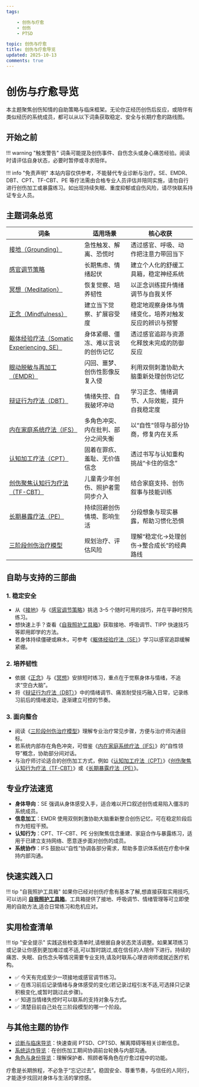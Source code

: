 ```yaml
---
tags:

    - 创伤与疗愈
    - 创伤
    - PTSD

topic: 创伤与疗愈
title: 创伤与疗愈导览
updated: 2025-10-13
comments: true
---
```


# 创伤与疗愈导览

本主题聚焦创伤知情的自助策略与临床框架。无论你正经历创伤后反应，或陪伴有类似经历的系统成员，都可以从以下词条获取稳定、安全与长期疗愈的路线图。

## 开始之前

!!! warning "触发警告"
    词条可能提及创伤事件、自伤念头或身心痛苦经验。阅读时请评估自身状态，必要时暂停或寻求陪伴。

!!! info "免责声明"
    本站内容仅供参考，不能替代专业诊断与治疗。SE、EMDR、DBT、CPT、TF-CBT、PE 等疗法需由合格专业人员评估并陪同实施，请勿自行进行创伤加工或暴露练习。如出现持续失眠、重度抑郁或自伤风险，请尽快联系持证专业人员。

## 主题词条总览

| 词条 | 适用场景 | 核心收获 |
| --- | --- | --- |
| [接地（Grounding）](Grounding.md) | 急性触发、解离、恐慌时 | 透过感官、呼吸、动作把注意力带回当下 |
| [感官调节策略](Sensory-Regulation-Strategies.md) | 长期焦虑、情绪起伏 | 建立个人化的舒缓工具箱，稳定神经系统 |
| [冥想（Meditation）](Meditation.md) | 恢复觉察、培养韧性 | 以正念训练提升情绪调节与自我关怀 |
| [正念（Mindfulness）](Mindfulness.md) | 建立当下觉察、扩展容受度 | 稳定地观察身体与情绪变化，培养对触发反应的辨识与预警 |
| [躯体经验疗法（Somatic Experiencing, SE）](Somatic-Experiencing-SE.md) | 身体紧绷、僵冻、难以言说的创伤记忆 | 透过感官追踪与资源化释放未完成的防御反应 |
| [眼动脱敏与再加工（EMDR）](Eye-Movement-Desensitization-Reprocessing-EMDR.md) | 闪回、噩梦、创伤性影像反复入侵 | 利用双侧刺激协助大脑重新处理创伤记忆 |
| [辩证行为疗法（DBT）](Dialectical-Behavior-Therapy-DBT.md) | 情绪失控、自我破坏冲动 | 学习正念、情绪调节、人际效能，提升自我稳定度 |
| [内在家庭系统疗法（IFS）](Internal-Family-Systems-IFS.md) | 多角色冲突、内在批判、部分之间失衡 | 以“自性”领导与部分协商，修复内在关系 |
| [认知加工疗法（CPT）](Cognitive-Processing-Therapy-CPT.md) | 固着在罪疚、羞耻、无价值信念 | 透过书写与认知重构挑战“卡住的信念” |
| [创伤聚焦认知行为疗法（TF-CBT）](Trauma-Focused-Cognitive-Behavioral-Therapy-TF-CBT.md) | 儿童青少年创伤、照护者需同步介入 | 结合家庭支持、创伤叙事与技能训练 |
| [长期暴露疗法（PE）](Prolonged-Exposure-Therapy-PE.md) | 持续回避创伤情境、影响生活 | 分段想象与现实暴露，帮助习惯化恐惧 |
| [三阶段创伤治疗模型](Three-Phase-Trauma-Treatment.md) | 规划治疗、评估风险 | 理解“稳定化→处理创伤→整合成长”的经典路线 |

## 自助与支持的三部曲

### 1. 稳定安全

- 从《[接地](Grounding.md)》与《[感官调节策略](Sensory-Regulation-Strategies.md)》挑选 3–5 个随时可用的技巧，并在平静时预先练习。
- 想快速上手？查看《[自我照护工具箱](Self-Care-Toolkit.md)》获取接地、呼吸调节、TIPP 快速技巧等即用即学的方法。
- 若身体持续僵硬或麻木，可参考《[躯体经验疗法（SE）](Somatic-Experiencing-SE.md)》学习以感官追踪缓解紧绷。

### 2. 培养韧性

- 依据《[正念](Mindfulness.md)》与《[冥想](Meditation.md)》安排短时练习，重点在于觉察身体与情绪，不追求“空白大脑”。
- 将《[辩证行为疗法（DBT）](Dialectical-Behavior-Therapy-DBT.md)》中的情绪调节、痛苦耐受技巧融入日常，记录练习前后的情绪波动，逐渐建立可控的节奏。

### 3. 面向整合

- 阅读《[三阶段创伤治疗模型](Three-Phase-Trauma-Treatment.md)》理解专业治疗常见步骤，方便与治疗师沟通目标。
- 若系统内部存在角色冲突，可借鉴《[内在家庭系统疗法（IFS）](Internal-Family-Systems-IFS.md)》的“自性领导”概念，协助部分间对话。
- 与治疗师讨论适合的创伤加工方式，例如《[认知加工疗法（CPT）](Cognitive-Processing-Therapy-CPT.md)》《[创伤聚焦认知行为疗法（TF-CBT）](Trauma-Focused-Cognitive-Behavioral-Therapy-TF-CBT.md)》或《[长期暴露疗法（PE）](Prolonged-Exposure-Therapy-PE.md)》。

## 专业疗法速览

- **身体导向**：SE 强调从身体感受入手，适合难以开口叙述创伤或易陷入僵冻的系统成员。
- **信息加工**：EMDR 使用双侧刺激协助大脑重新整合创伤记忆，可在稳定阶段后作为短程干预。
- **认知行为**：CPT、TF-CBT、PE 分别聚焦信念重建、家庭合作与暴露练习，适用于已建立支持网络、愿意逐步面对创伤的成员。
- **系统协作**：IFS 鼓励以“自性”协调各部分需求，帮助多意识体系统在疗愈中保持内部沟通。

## 快速实践入口

!!! tip "自我照护工具箱"
    如果你已经对创伤疗愈有基本了解,想直接获取实用技巧,可以访问 [**自我照护工具箱**](Self-Care-Toolkit.md)。工具箱提供了接地、呼吸调节、情绪管理等可立即使用的自助方法,适合日常练习和危机应对。

## 实用检查清单

!!! tip "安全提示"
    实践这些检查清单时,请根据自身状态灵活调整。如果某项练习或记录让你感到更加难过或不适,可以暂时跳过,或在信任的人陪伴下进行。持续的痛苦、失眠、自伤念头等情况需要专业支持,请及时联系心理咨询师或就近医疗机构。

- ✅ 今天有完成至少一项接地或感官调节练习。
- ✅ 在练习前后记录情绪与身体感受的变化(若记录过程引发不适,可选择只记录积极变化,或暂时跳过此步骤)。
- ✅ 知道当情绪失控时可以联系的支持对象与方式。
- ✅ 清楚目前自己处在三阶段模型的哪一个阶段。

## 与其他主题的协作

- [诊断与临床导览](Clinical-Diagnosis-Guide.md)：快速查阅 PTSD、CPTSD、解离障碍等相关诊断信息。
- [系统运作导览](System-Operations.md)：在创伤加工期间协调前台轮换与内部沟通。
- [角色与身份导览](Roles-Identity-Guide.md)：理解保护者、照顾者等角色在疗愈过程中的功能。

疗愈是长期旅程，不必急于“忘记过去”。稳固安全、尊重节奏，与信任的人同行，才能逐步找回对身体与生活的掌控感。
